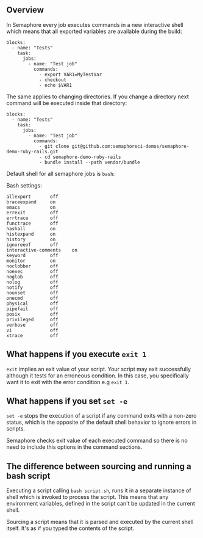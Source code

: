 ## Overview
In Semaphore every job executes commands in a new interactive shell
which means that all exported variables are available during the build:

```
blocks:
  - name: "Tests"
    task:
      jobs:
        - name: "Test job"
          commands:
            - export VAR1=MyTestVar
            - checkout
            - echo $VAR1
```

The same applies to changing directories. If you change a directory
next command will be executed inside that directory:

```
blocks:
  - name: "Tests"
    task:
      jobs:
        - name: "Test job"
          commands:
            - git clone git@github.com:semaphoreci-demos/semaphore-demo-ruby-rails.git
            - cd semaphore-demo-ruby-rails
            - bundle install --path vendor/bundle
```

Default shell for all semaphore jobs is `bash`:

Bash settings:
```
allexport      	off
braceexpand    	on
emacs          	on
errexit        	off
errtrace       	off
functrace      	off
hashall        	on
histexpand     	on
history        	on
ignoreeof      	off
interactive-comments	on
keyword        	off
monitor        	on
noclobber      	off
noexec         	off
noglob         	off
nolog          	off
notify         	off
nounset        	off
onecmd         	off
physical       	off
pipefail       	off
posix          	off
privileged     	off
verbose        	off
vi             	off
xtrace         	off
```
## What happens if you execute `exit 1`
`exit` implies an exit value of your script. Your script may exit successfully
although it tests for an erroneous condition. In this case, you specifically
want it to exit with the error condition e.g `exit 1`.

## What happens if you set `set -e`
`set -e` stops the execution of a script if any command exits with a non-zero status,
which is the opposite of the default shell behavior to ignore errors in scripts.

Semaphore checks exit value of each executed command so there is no need to include this
options in the command sections.

## The difference between sourcing and running a bash script
Executing a script calling `bash script.sh`, runs it in a separate instance of shell which is invoked to process the script. This means that any environment variables, defined in the script can't be updated in the current shell.

Sourcing a script means that it is parsed and executed by the current shell itself. It's as if you typed the contents of the script.
